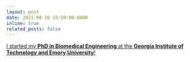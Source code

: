 ```yaml
---
layout: post
date: 2021-08-16 15:59:00-0400
inline: true
related_posts: false
---
```


<u>I started my <b>PhD in Biomedical Engineering</b> at the <b>Georgia Institute of Technology and Emory University</b>!</u>

